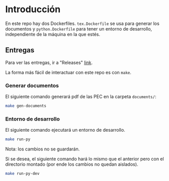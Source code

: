 # Introducción

En este repo hay dos Dockerfiles. `tex.Dockerfile` se usa para generar los documentos y `python.Dockerfile` para tener un entorno de desarrollo, independiente de la máquina en la que estés.

## Entregas

Para ver las entregas, ir a "Releases" 
[link](https://gitlab.com/aalbacetef/fisica-comp-II/-/releases).


La forma más fácil de interactuar con este repo es con `make`. 

### Generar documentos

El siguiente comando generará pdf de las PEC en la carpeta `documents/`:

```bash
make gen-documents 
```

### Entorno de desarrollo 

El siguiente comando ejecutará un entorno de desarrollo. 

```bash
make run-py
```

Nota: los cambios no se guardarán. 

Si se desea, el siguiente comando hará lo mismo que el anterior pero con el directorio montado (por ende los cambios no quedan aislados).

```bash
make run-py-dev
```


